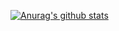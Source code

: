 [![Anurag's github stats](https://github-readme-stats.vercel.app/api?username=raulmllorente&show_icons=true&theme=radical)](https://github.com/anuraghazra/github-readme-stats)
